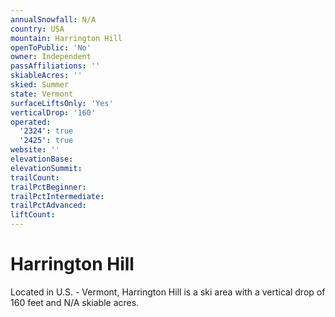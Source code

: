 ```yaml
---
annualSnowfall: N/A
country: USA
mountain: Harrington Hill
openToPublic: 'No'
owner: Independent
passAffiliations: ''
skiableAcres: ''
skied: Summer
state: Vermont
surfaceLiftsOnly: 'Yes'
verticalDrop: '160'
operated:
  '2324': true
  '2425': true
website: ''
elevationBase:
elevationSummit:
trailCount:
trailPctBeginner:
trailPctIntermediate:
trailPctAdvanced:
liftCount:
---
```



# Harrington Hill

Located in U.S. - Vermont, Harrington Hill is a ski area with a vertical drop of 160 feet and N/A skiable acres.
